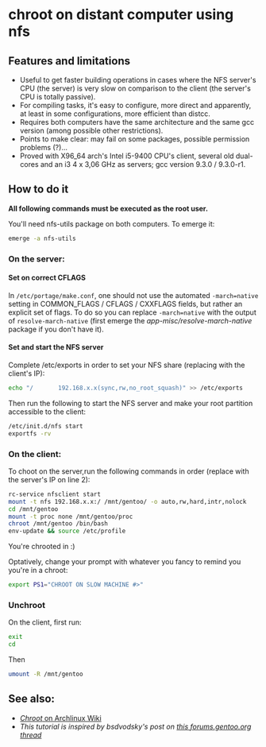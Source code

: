 # chroot on distant computer using nfs

## Features and limitations

* Useful to get faster building operations in cases where the NFS server's CPU (the server) is very slow on comparison to the client (the server's CPU is totally passive).
* For compiling tasks, it's easy to configure, more direct and apparently, at least in some configurations, more efficient than distcc.
* Requires both computers have the same architecture and the same gcc version (among possible other restrictions).
* Points to make clear: may fail on some packages, possible permission problems (?)...
* Proved with X96_64 arch's Intel i5-9400 CPU's client, several old dual-cores and an i3 4 x 3,06 GHz as servers; gcc version 9.3.0 / 9.3.0-r1.

## How to do it

**All following commands must be executed as the root user.**

You'll need nfs-utils package on both computers. To emerge it:

```sh
emerge -a nfs-utils
```

### On the server:

#### Set on correct CFLAGS

In ```/etc/portage/make.conf```, one should not use the automated ```-march=native``` setting in COMMON_FLAGS / CFLAGS / CXXFLAGS fields, but rather an explicit set of flags. To do so you can replace ```-march=native``` with the output of ```resolve-march-native``` (first emerge the *app-misc/resolve-march-native* package if you don't have it).

#### Set and start the NFS server

Complete /etc/exports in order to set your NFS share (replacing with the client's IP):

```sh
echo "/       192.168.x.x(sync,rw,no_root_squash)" >> /etc/exports
```

Then run the following to start the NFS server and make your root partition accessible to the client:

```sh
/etc/init.d/nfs start
exportfs -rv
```

### On the client:

To choot on the server,run the following commands in order (replace with the server's IP on line 2):

```sh
rc-service nfsclient start
mount -t nfs 192.168.x.x:/ /mnt/gentoo/ -o auto,rw,hard,intr,nolock
cd /mnt/gentoo
mount -t proc none /mnt/gentoo/proc
chroot /mnt/gentoo /bin/bash
env-update && source /etc/profile
```

You're chrooted in :)

Optatively, change your prompt with whatever you fancy to remind you you're in a chroot:

```sh
export PS1="CHROOT ON SLOW MACHINE #>"
```

### Unchroot

On the client, first run:


```sh
exit
cd
```

Then


```sh
umount -R /mnt/gentoo
```

## See also:
* [*Chroot* on Archlinux Wiki](https://wiki.archlinux.org/index.php/Chroot)
* *This tutorial is inspired by bsdvodsky's post on [this forums.gentoo.org thread](https://forums.gentoo.org/viewtopic-p-2408037.html)*
